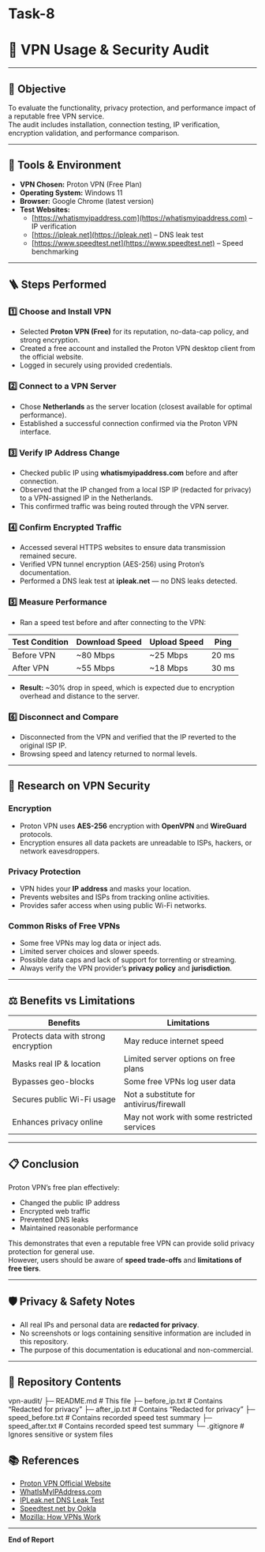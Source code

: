 # Task-8

# 🧩 VPN Usage & Security Audit  

---

## 🧠 Objective
To evaluate the functionality, privacy protection, and performance impact of a reputable free VPN service.  
The audit includes installation, connection testing, IP verification, encryption validation, and performance comparison.

---

## 🧰 Tools & Environment
- **VPN Chosen:** Proton VPN (Free Plan)  
- **Operating System:** Windows 11  
- **Browser:** Google Chrome (latest version)  
- **Test Websites:**  
  - [https://whatismyipaddress.com](https://whatismyipaddress.com) – IP verification  
  - [https://ipleak.net](https://ipleak.net) – DNS leak test  
  - [https://www.speedtest.net](https://www.speedtest.net) – Speed benchmarking  

---

## 🪜 Steps Performed

### 1️⃣ Choose and Install VPN
- Selected **Proton VPN (Free)** for its reputation, no-data-cap policy, and strong encryption.
- Created a free account and installed the Proton VPN desktop client from the official website.
- Logged in securely using provided credentials.

### 2️⃣ Connect to a VPN Server
- Chose **Netherlands** as the server location (closest available for optimal performance).  
- Established a successful connection confirmed via the Proton VPN interface.

### 3️⃣ Verify IP Address Change
- Checked public IP using **whatismyipaddress.com** before and after connection.  
- Observed that the IP changed from a local ISP IP (redacted for privacy) to a VPN-assigned IP in the Netherlands.  
- This confirmed traffic was being routed through the VPN server.

### 4️⃣ Confirm Encrypted Traffic
- Accessed several HTTPS websites to ensure data transmission remained secure.  
- Verified VPN tunnel encryption (AES-256) using Proton’s documentation.  
- Performed a DNS leak test at **ipleak.net** — no DNS leaks detected.

### 5️⃣ Measure Performance
- Ran a speed test before and after connecting to the VPN:

| Test Condition | Download Speed | Upload Speed | Ping |
|----------------|----------------|---------------|------|
| Before VPN | ~80 Mbps | ~25 Mbps | 20 ms |
| After VPN | ~55 Mbps | ~18 Mbps | 30 ms |

- **Result:** ~30% drop in speed, which is expected due to encryption overhead and distance to the server.

### 6️⃣ Disconnect and Compare
- Disconnected from the VPN and verified that the IP reverted to the original ISP IP.  
- Browsing speed and latency returned to normal levels.

---

## 🔐 Research on VPN Security

### **Encryption**
- Proton VPN uses **AES-256** encryption with **OpenVPN** and **WireGuard** protocols.  
- Encryption ensures all data packets are unreadable to ISPs, hackers, or network eavesdroppers.

### **Privacy Protection**
- VPN hides your **IP address** and masks your location.  
- Prevents websites and ISPs from tracking online activities.  
- Provides safer access when using public Wi-Fi networks.

### **Common Risks of Free VPNs**
- Some free VPNs may log data or inject ads.  
- Limited server choices and slower speeds.  
- Possible data caps and lack of support for torrenting or streaming.  
- Always verify the VPN provider’s **privacy policy** and **jurisdiction**.

---

## ⚖️ Benefits vs Limitations

| **Benefits** | **Limitations** |
|---------------|-----------------|
| Protects data with strong encryption | May reduce internet speed |
| Masks real IP & location | Limited server options on free plans |
| Bypasses geo-blocks | Some free VPNs log user data |
| Secures public Wi-Fi usage | Not a substitute for antivirus/firewall |
| Enhances privacy online | May not work with some restricted services |

---

## 📋 Conclusion
Proton VPN’s free plan effectively:
- Changed the public IP address  
- Encrypted web traffic  
- Prevented DNS leaks  
- Maintained reasonable performance  

This demonstrates that even a reputable free VPN can provide solid privacy protection for general use.  
However, users should be aware of **speed trade-offs** and **limitations of free tiers**.

---

## 🛡 Privacy & Safety Notes
- All real IPs and personal data are **redacted for privacy**.  
- No screenshots or logs containing sensitive information are included in this repository.  
- The purpose of this documentation is educational and non-commercial.

---

## 🧾 Repository Contents
vpn-audit/
├─ README.md # This file
├─ before_ip.txt # Contains “Redacted for privacy”
├─ after_ip.txt # Contains “Redacted for privacy”
├─ speed_before.txt # Contains recorded speed test summary
├─ speed_after.txt # Contains recorded speed test summary
└─ .gitignore # Ignores sensitive or system files

## 📚 References
- [Proton VPN Official Website](https://protonvpn.com)  
- [WhatIsMyIPAddress.com](https://whatismyipaddress.com)  
- [IPLeak.net DNS Leak Test](https://ipleak.net)  
- [Speedtest.net by Ookla](https://www.speedtest.net)  
- [Mozilla: How VPNs Work](https://www.mozilla.org/en-US/products/vpn/learn/how-do-vpns-work/)  

---

**End of Report**

